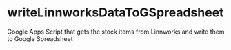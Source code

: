 # writeLinnworksDataToGSpreadsheet
Google Apps Script that gets the stock items from Linnworks and write them to Google Spreadsheet
